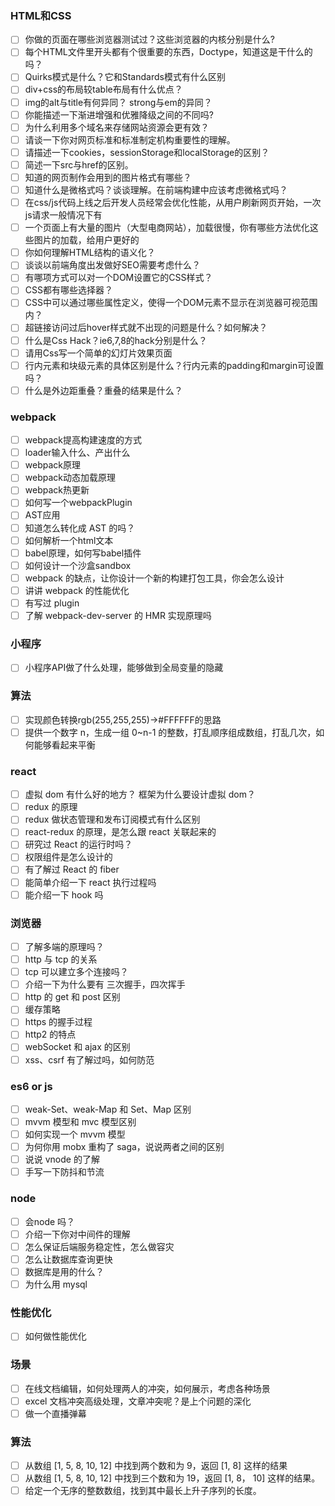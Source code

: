 ### HTML和CSS
- [ ] 你做的页面在哪些浏览器测试过？这些浏览器的内核分别是什么?
- [ ] 每个HTML文件里开头都有个很重要的东西，Doctype，知道这是干什么的吗？
- [ ] Quirks模式是什么？它和Standards模式有什么区别
- [ ] div+css的布局较table布局有什么优点？
- [ ] img的alt与title有何异同？ strong与em的异同？
- [ ] 你能描述一下渐进增强和优雅降级之间的不同吗?
- [ ] 为什么利用多个域名来存储网站资源会更有效？
- [ ] 请谈一下你对网页标准和标准制定机构重要性的理解。
- [ ] 请描述一下cookies，sessionStorage和localStorage的区别？
- [ ] 简述一下src与href的区别。
- [ ] 知道的网页制作会用到的图片格式有哪些？
- [ ] 知道什么是微格式吗？谈谈理解。在前端构建中应该考虑微格式吗？
- [ ] 在css/js代码上线之后开发人员经常会优化性能，从用户刷新网页开始，一次js请求一般情况下有
- [ ] 一个页面上有大量的图片（大型电商网站），加载很慢，你有哪些方法优化这些图片的加载，给用户更好的
- [ ] 你如何理解HTML结构的语义化？
- [ ] 谈谈以前端角度出发做好SEO需要考虑什么？
- [ ] 有哪项方式可以对一个DOM设置它的CSS样式？
- [ ] CSS都有哪些选择器？
- [ ] CSS中可以通过哪些属性定义，使得一个DOM元素不显示在浏览器可视范围内？
- [ ] 超链接访问过后hover样式就不出现的问题是什么？如何解决？
- [ ] 什么是Css Hack？ie6,7,8的hack分别是什么？
- [ ] 请用Css写一个简单的幻灯片效果页面
- [ ] 行内元素和块级元素的具体区别是什么？行内元素的padding和margin可设置吗？
- [ ] 什么是外边距重叠？重叠的结果是什么？

### webpack
- [ ] webpack提高构建速度的方式
- [ ] loader输入什么、产出什么
- [ ] webpack原理
- [ ] webpack动态加载原理
- [ ] webpack热更新
- [ ] 如何写一个webpackPlugin
- [ ] AST应用
- [ ] 知道怎么转化成 AST 的吗？
- [ ] 如何解析一个html文本
- [ ] babel原理，如何写babel插件
- [ ] 如何设计一个沙盒sandbox
- [ ] webpack 的缺点，让你设计⼀个新的构建打包⼯具，你会怎么设计
- [ ] 讲讲 webpack 的性能优化
- [ ] 有写过 plugin
- [ ] 了解 webpack-dev-server 的 HMR 实现原理吗

### 小程序
- [ ] 小程序API做了什么处理，能够做到全局变量的隐藏

### 算法
- [ ] 实现颜色转换rgb(255,255,255)->#FFFFFF的思路
- [ ] 提供⼀个数字 n，⽣成⼀组 0~n-1 的整数，打乱顺序组成数组，打乱⼏次，如何能够看起来平衡

### react
- [ ] 虚拟 dom 有什么好的地⽅？ 框架为什么要设计虚拟 dom？
- [ ] redux 的原理
- [ ] redux 做状态管理和发布订阅模式有什么区别
- [ ] react-redux 的原理，是怎么跟 react 关联起来的
- [ ] 研究过 React 的运行时吗？
- [ ] 权限组件是怎么设计的
- [ ] 有了解过 React 的 fiber
- [ ] 能简单介绍一下 react 执行过程吗
- [ ] 能介绍一下 hook 吗

### 浏览器
- [ ] 了解多端的原理吗？
- [ ] http 与 tcp 的关系
- [ ] tcp 可以建立多个连接吗？
- [ ] 介绍一下为什么要有 三次握手，四次挥手
- [ ] http 的 get 和 post 区别
- [ ] 缓存策略
- [ ] https 的握手过程
- [ ] http2 的特点
- [ ] webSocket 和 ajax 的区别
- [ ] xss、csrf 有了解过吗，如何防范

### es6 or js

- [ ] weak-Set、weak-Map 和 Set、Map 区别
- [ ] mvvm 模型和 mvc 模型区别
- [ ] 如何实现一个 mvvm 模型
- [ ] 为何你用 mobx 重构了 saga，说说两者之间的区别
- [ ] 说说 vnode 的了解
- [ ] 手写一下防抖和节流

### node
- [ ] 会node 吗？
- [ ] 介绍一下你对中间件的理解
- [ ] 怎么保证后端服务稳定性，怎么做容灾
- [ ] 怎么让数据库查询更快
- [ ] 数据库是用的什么？
- [ ] 为什么用 mysql

### 性能优化
- [ ] 如何做性能优化


### 场景
- [ ] 在线⽂档编辑，如何处理两⼈的冲突，如何展⽰，考虑各种场景
- [ ] excel ⽂档冲突⾼级处理，⽂章冲突呢？是上个问题的深化
- [ ] 做一个直播弹幕

### 算法
- [ ] 从数组 [1, 5, 8, 10, 12] 中找到两个数和为 9，返回 [1, 8] 这样的结果
- [ ] 从数组 [1, 5, 8, 10, 12] 中找到三个数和为 19，返回 [1, 8， 10] 这样的结果。
- [ ] 给定⼀个⽆序的整数数组，找到其中最长上升⼦序列的长度。
